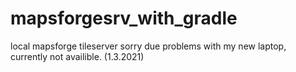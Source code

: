 # mapsforgesrv_with_gradle
local mapsforge tileserver
sorry due problems with my new laptop, currently not availible. (1.3.2021)
